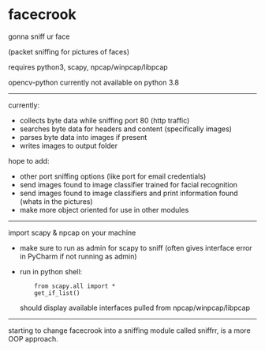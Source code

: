 # facecrook
gonna sniff ur face

(packet sniffing for pictures of faces)

requires python3, scapy, npcap/winpcap/libpcap

opencv-python currently not available on python 3.8
____________________________________________

currently:
- collects byte data while sniffing port 80 (http traffic)
- searches byte data for headers and content (specifically images)
- parses byte data into images if present
- writes images to output folder

hope to add:
- other port sniffing options (like port for email credentials)
- send images found to image classifier trained for facial recognition
- send images found to image classifiers and print information found (whats in the pictures)
- make more object oriented for use in other modules

____________________________________________

import scapy & npcap on your machine

- make sure to run as admin for scapy to sniff (often gives interface error in PyCharm if not running as admin)

- run in python shell:
    ``` 
        from scapy.all import *
        get_if_list()
    ```
    should display available interfaces pulled from npcap/winpcap/libpcap
    
_____________________________________________

starting to change facecrook into a sniffing module called sniffrr, is a more OOP approach.
